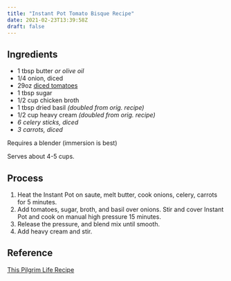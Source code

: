 ```yaml
---
title: "Instant Pot Tomato Bisque Recipe"
date: 2021-02-23T13:39:58Z
draft: false
---
```


## Ingredients

* 1 tbsp butter _or olive oil_
* 1/4 onion, diced
* 29oz [diced tomatoes](https://www.costco.com/kirkland-signature-organic-diced-tomatoes%2C-14.5-oz%2C-8-count.product.100334857.html)
* 1 tbsp sugar
* 1/2 cup chicken broth
* 1 tbsp dried basil _(doubled from orig. recipe)_
* 1/2 cup heavy cream _(doubled from orig. recipe)_
* _6 celery sticks, diced_
* _3 carrots, diced_

Requires a blender (immersion is best)

Serves about 4-5 cups.

## Process

1. Heat the Instant Pot on saute, melt butter, cook onions, celery, carrots for 5 minutes.
1. Add tomatoes, sugar, broth, and basil over onions. Stir and cover Instant Pot
and cook on manual high pressure 15 minutes.
1. Release the pressure, and blend mix until smooth.
1. Add heavy cream and stir.

## Reference

[This Pilgrim Life Recipe](https://www.thispilgrimlife.com/instant-pot-creamy-tomato-soup/)
